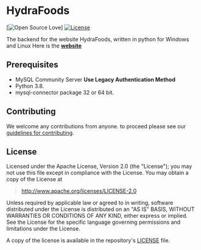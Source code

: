 HydraFoods
=====
[![Open Source Love](https://badges.frapsoft.com/os/v2/open-source.svg?v=103)]
[![License](https://img.shields.io/badge/License-Apache%202.0-blue.svg)](https://opensource.org/licenses/Apache-2.0)


The backend for the website HydraFoods, written in python for Windows and Linux
Here is the [**website**](https://hydrafoodscom.wordpress.com/home/)

## Prerequisites
* MySQL Community Server **Use Legacy Authentication Method**
* Python 3.8.
* mysql-connector package 32 or 64 bit.

## Contributing
We welcome any contributions from anyone. 
to proceed please see our [guidelines for contributing](https://github.com/KevinSkull/HydraFoods/blob/master/CONTRIBUTING.md).

## License
Licensed under the Apache License, Version 2.0 (the "License");
you may not use this file except in compliance with the License.
You may obtain a copy of the License at

> http://www.apache.org/licenses/LICENSE-2.0

Unless required by applicable law or agreed to in writing, software
distributed under the License is distributed on an "AS IS" BASIS,
WITHOUT WARRANTIES OR CONDITIONS OF ANY KIND, either express or implied.
See the License for the specific language governing permissions and
limitations under the License.

A copy of the license is available in the repository's [LICENSE](https://github.com/KevinSkull/HydraFoods/blob/master/LICENSE.md) file.
